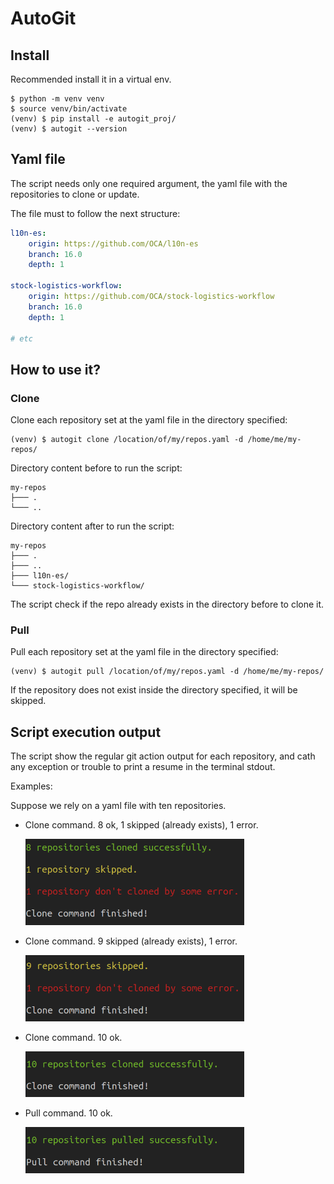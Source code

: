 # AutoGit

## Install

Recommended install it in a virtual env.

```shell
$ python -m venv venv
$ source venv/bin/activate
(venv) $ pip install -e autogit_proj/
(venv) $ autogit --version
```

## Yaml file

The script needs only one required argument, the yaml file with the repositories to clone or update.

The file must to follow the next structure:

```yaml
l10n-es:
    origin: https://github.com/OCA/l10n-es
    branch: 16.0
    depth: 1

stock-logistics-workflow:
    origin: https://github.com/OCA/stock-logistics-workflow
    branch: 16.0
    depth: 1

# etc
```

## How to use it?

### Clone

Clone each repository set at the yaml file in the directory specified:

```shell
(venv) $ autogit clone /location/of/my/repos.yaml -d /home/me/my-repos/
```

Directory content before to run the script:

```shell
my-repos
├─── .
└─── ..
```

Directory content after to run the script:

```shell
my-repos
├─── .
├─── ..
├─── l10n-es/
└─── stock-logistics-workflow/
```

The script check if the repo already exists in the directory before to clone it.

### Pull

Pull each repository set at the yaml file in the directory specified:

```shell
(venv) $ autogit pull /location/of/my/repos.yaml -d /home/me/my-repos/
```

If the repository does not exist inside the directory specified, it will be skipped.

## Script execution output

The script show the regular git action output for each repository, and cath any exception or trouble to print a resume in the terminal stdout.

Examples:

Suppose we rely on a yaml file with ten repositories.

- Clone command. 8 ok, 1 skipped (already exists), 1 error.

    <img src="docs/img/clone-01.png" alt="Clone command output" width="350"/>

- Clone command. 9 skipped (already exists), 1 error.

    <img src="docs/img/clone-02.png" alt="Clone command output" width="350"/>

- Clone command. 10 ok.

    <img src="docs/img/clone-03.png" alt="Clone command output" width="350"/>

- Pull command. 10 ok.

    <img src="docs/img/pull-01.png" alt="Pull command output" width="350"/>
